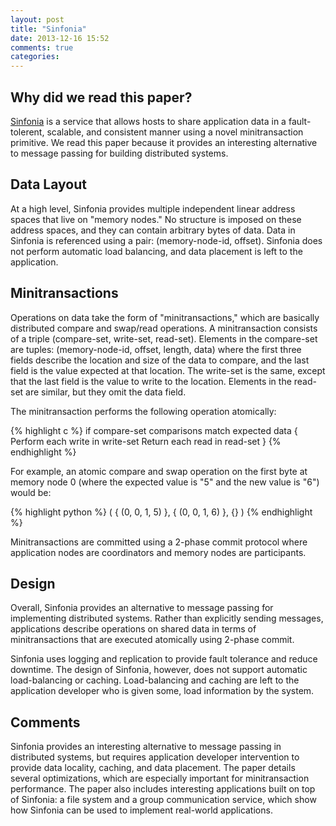 ```yaml
---
layout: post
title: "Sinfonia"
date: 2013-12-16 15:52
comments: true
categories: 
---
```


## Why did we read this paper?

[Sinfonia](http://www.cs.princeton.edu/courses/archive/fall08/cos597B/papers/sinfonia.pdf)
is a service that allows hosts to share application data in a
fault-tolerent, scalable, and consistent manner using a novel
minitransaction primitive. We read this paper because it provides
an interesting alternative to message passing for building distributed
systems.

## Data Layout

At a high level, Sinfonia provides multiple independent linear address spaces that live on "memory nodes." No structure is imposed on these address spaces, and they can contain arbitrary bytes of data. Data in Sinfonia is referenced using a pair: (memory-node-id, offset). Sinfonia does not perform automatic load balancing, and data placement is left to the application.

## Minitransactions

Operations on data take the form of "minitransactions," which are
basically distributed compare and swap/read operations. A minitransaction
consists of a triple (compare-set, write-set, read-set). Elements in the compare-set are tuples: (memory-node-id, offset, length, data) where the first three fields describe the location and size of the data to compare, and the last field is the value expected at that location. The write-set is the same, except that the last field is the value to write to the location. Elements in the read-set are similar, but they omit the data field.

The minitransaction performs the following operation atomically:

{% highlight c %}
if compare-set comparisons match expected data {
  Perform each write in write-set
  Return each read in read-set
}
{% endhighlight %}

For example, an atomic compare and swap operation on the first byte at memory node 0 (where the expected value is "5" and the new value is "6") would be:

{% highlight python %}
(
    { (0, 0, 1, 5) },
    { (0, 0, 1, 6) },
    {}
)
{% endhighlight %}

Minitransactions are committed using a 2-phase commit protocol where application nodes are coordinators and memory nodes are participants.

## Design

Overall, Sinfonia provides an alternative to message passing for
implementing distributed systems. Rather than explicitly sending
messages, applications describe operations on shared data in terms
of minitransactions that are executed atomically using 2-phase
commit.

Sinfonia uses logging and replication to provide fault tolerance
and reduce downtime. The design of Sinfonia, however, does not
support automatic load-balancing or caching. Load-balancing and
caching are left to the application developer who is given some,
load information by the system.

## Comments

Sinfonia provides an interesting alternative to message passing in
distributed systems, but requires application developer intervention
to provide data locality, caching, and data placement. The paper
details several optimizations, which are especially important for
minitransaction performance. The paper also includes interesting
applications built on top of Sinfonia: a file system and a group
communication service, which show how Sinfonia can be used to
implement real-world applications.
